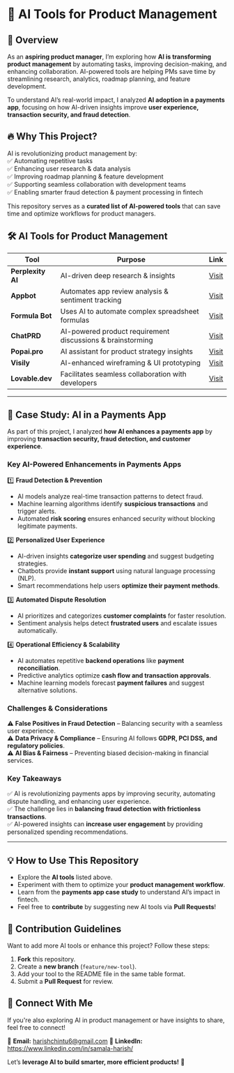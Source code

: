 # 🚀 AI Tools for Product Management  

## 📌 Overview  
As an **aspiring product manager**, I’m exploring how **AI is transforming product management** by automating tasks, improving decision-making, and enhancing collaboration. AI-powered tools are helping PMs save time by streamlining research, analytics, roadmap planning, and feature development.  

To understand AI’s real-world impact, I analyzed **AI adoption in a payments app**, focusing on how AI-driven insights improve **user experience, transaction security, and fraud detection**.  

## 🔥 Why This Project?  
AI is revolutionizing product management by:  
✅ Automating repetitive tasks  
✅ Enhancing user research & data analysis  
✅ Improving roadmap planning & feature development  
✅ Supporting seamless collaboration with development teams  
✅ Enabling smarter fraud detection & payment processing in fintech  

This repository serves as a **curated list of AI-powered tools** that can save time and optimize workflows for product managers.  

## 🛠 AI Tools for Product Management  

| Tool | Purpose | Link |
|------|---------|------|
| **Perplexity AI** | AI-driven deep research & insights | [Visit](https://www.perplexity.ai/search) |
| **Appbot** | Automates app review analysis & sentiment tracking | [Visit](https://app.appbot.co/myapps) |
| **Formula Bot** | Uses AI to automate complex spreadsheet formulas | [Visit](https://app.formulabot.com/) |
| **ChatPRD** | AI-powered product requirement discussions & brainstorming | [Visit](https://app.chatprd.ai/chat) |
| **Popai.pro** | AI assistant for product strategy insights | [Visit](https://www.popai.pro/chat) |
| **Visily** | AI-enhanced wireframing & UI prototyping | [Visit](https://app.visily.ai/) |
| **Lovable.dev** | Facilitates seamless collaboration with developers | [Visit](https://lovable.dev/projects) |

---

## 🏦 Case Study: AI in a Payments App  
As part of this project, I analyzed **how AI enhances a payments app** by improving **transaction security, fraud detection, and customer experience**.  

### **Key AI-Powered Enhancements in Payments Apps**  
1️⃣ **Fraud Detection & Prevention**  
- AI models analyze real-time transaction patterns to detect fraud.  
- Machine learning algorithms identify **suspicious transactions** and trigger alerts.  
- Automated **risk scoring** ensures enhanced security without blocking legitimate payments.  

2️⃣ **Personalized User Experience**  
- AI-driven insights **categorize user spending** and suggest budgeting strategies.  
- Chatbots provide **instant support** using natural language processing (NLP).  
- Smart recommendations help users **optimize their payment methods**.  

3️⃣ **Automated Dispute Resolution**  
- AI prioritizes and categorizes **customer complaints** for faster resolution.  
- Sentiment analysis helps detect **frustrated users** and escalate issues automatically.  

4️⃣ **Operational Efficiency & Scalability**  
- AI automates repetitive **backend operations** like **payment reconciliation**.  
- Predictive analytics optimize **cash flow and transaction approvals**.  
- Machine learning models forecast **payment failures** and suggest alternative solutions.  

### **Challenges & Considerations**  
⚠️ **False Positives in Fraud Detection** – Balancing security with a seamless user experience.  
⚠️ **Data Privacy & Compliance** – Ensuring AI follows **GDPR, PCI DSS, and regulatory policies**.  
⚠️ **AI Bias & Fairness** – Preventing biased decision-making in financial services.  

### **Key Takeaways**  
✅ AI is revolutionizing payments apps by improving security, automating dispute handling, and enhancing user experience.  
✅ The challenge lies in **balancing fraud detection with frictionless transactions**.  
✅ AI-powered insights can **increase user engagement** by providing personalized spending recommendations.  

---

## 💡 How to Use This Repository  
- Explore the **AI tools** listed above.  
- Experiment with them to optimize your **product management workflow**.  
- Learn from the **payments app case study** to understand AI’s impact in fintech.  
- Feel free to **contribute** by suggesting new AI tools via **Pull Requests**!  

## 🎯 Contribution Guidelines  
Want to add more AI tools or enhance this project? Follow these steps:  
1. **Fork** this repository.  
2. Create a **new branch** (`feature/new-tool`).  
3. Add your tool to the README file in the same table format.  
4. Submit a **Pull Request** for review.  

## 📌 Connect With Me  
If you're also exploring AI in product management or have insights to share, feel free to connect!  

📧 **Email:** harishchintu6@gmail.com
🔗 **LinkedIn:** https://www.linkedin.com/in/samala-harish/ 

Let’s **leverage AI to build smarter, more efficient products!** 🚀  
